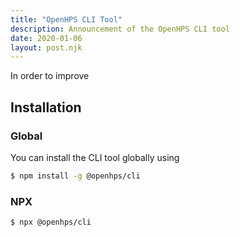 ```yaml
---
title: "OpenHPS CLI Tool"
description: Announcement of the OpenHPS CLI tool
date: 2020-01-06
layout: post.njk
---
```


In order to improve 

## Installation

### Global
You can install the CLI tool globally using 
```bash
$ npm install -g @openhps/cli
```

### NPX
```bash
$ npx @openhps/cli
```